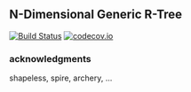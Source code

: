 ## N-Dimensional Generic R-Tree

[![Build Status](https://travis-ci.org/drostron/ndim-rtree.svg?branch=master)](https://travis-ci.org/drostron/ndim-rtree)
[![codecov.io](http://codecov.io/github/drostron/ndim-rtree/coverage.svg?branch=master)](http://codecov.io/github/drostron/ndim-rtree?branch=master)

### acknowledgments
shapeless, spire, archery, ...
